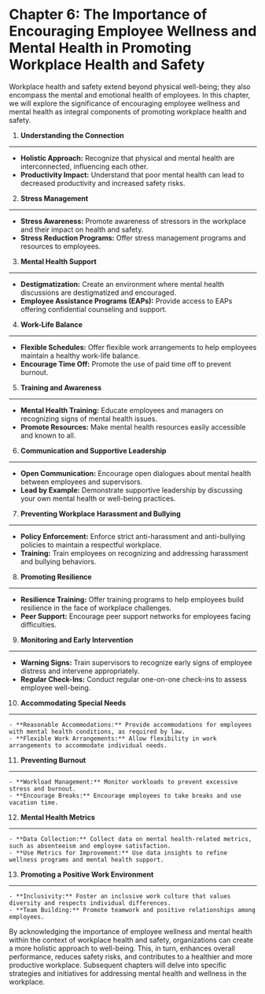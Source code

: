 Chapter 6: The Importance of Encouraging Employee Wellness and Mental Health in Promoting Workplace Health and Safety
=====================================================================================================================

Workplace health and safety extend beyond physical well-being; they also encompass the mental and emotional health of employees. In this chapter, we will explore the significance of encouraging employee wellness and mental health as integral components of promoting workplace health and safety.

1. **Understanding the Connection**
-----------------------------------

* **Holistic Approach:** Recognize that physical and mental health are interconnected, influencing each other.
* **Productivity Impact:** Understand that poor mental health can lead to decreased productivity and increased safety risks.

2. **Stress Management**
------------------------

* **Stress Awareness:** Promote awareness of stressors in the workplace and their impact on health and safety.
* **Stress Reduction Programs:** Offer stress management programs and resources to employees.

3. **Mental Health Support**
----------------------------

* **Destigmatization:** Create an environment where mental health discussions are destigmatized and encouraged.
* **Employee Assistance Programs (EAPs):** Provide access to EAPs offering confidential counseling and support.

4. **Work-Life Balance**
------------------------

* **Flexible Schedules:** Offer flexible work arrangements to help employees maintain a healthy work-life balance.
* **Encourage Time Off:** Promote the use of paid time off to prevent burnout.

5. **Training and Awareness**
-----------------------------

* **Mental Health Training:** Educate employees and managers on recognizing signs of mental health issues.
* **Promote Resources:** Make mental health resources easily accessible and known to all.

6. **Communication and Supportive Leadership**
----------------------------------------------

* **Open Communication:** Encourage open dialogues about mental health between employees and supervisors.
* **Lead by Example:** Demonstrate supportive leadership by discussing your own mental health or well-being practices.

7. **Preventing Workplace Harassment and Bullying**
---------------------------------------------------

* **Policy Enforcement:** Enforce strict anti-harassment and anti-bullying policies to maintain a respectful workplace.
* **Training:** Train employees on recognizing and addressing harassment and bullying behaviors.

8. **Promoting Resilience**
---------------------------

* **Resilience Training:** Offer training programs to help employees build resilience in the face of workplace challenges.
* **Peer Support:** Encourage peer support networks for employees facing difficulties.

9. **Monitoring and Early Intervention**
----------------------------------------

* **Warning Signs:** Train supervisors to recognize early signs of employee distress and intervene appropriately.
* **Regular Check-Ins:** Conduct regular one-on-one check-ins to assess employee well-being.

10. **Accommodating Special Needs**
-----------------------------------

    - **Reasonable Accommodations:** Provide accommodations for employees with mental health conditions, as required by law.
    - **Flexible Work Arrangements:** Allow flexibility in work arrangements to accommodate individual needs.

11. **Preventing Burnout**
--------------------------

    - **Workload Management:** Monitor workloads to prevent excessive stress and burnout.
    - **Encourage Breaks:** Encourage employees to take breaks and use vacation time.

12. **Mental Health Metrics**
-----------------------------

    - **Data Collection:** Collect data on mental health-related metrics, such as absenteeism and employee satisfaction.
    - **Use Metrics for Improvement:** Use data insights to refine wellness programs and mental health support.

13. **Promoting a Positive Work Environment**
---------------------------------------------

    - **Inclusivity:** Foster an inclusive work culture that values diversity and respects individual differences.
    - **Team Building:** Promote teamwork and positive relationships among employees.

By acknowledging the importance of employee wellness and mental health within the context of workplace health and safety, organizations can create a more holistic approach to well-being. This, in turn, enhances overall performance, reduces safety risks, and contributes to a healthier and more productive workplace. Subsequent chapters will delve into specific strategies and initiatives for addressing mental health and wellness in the workplace.
